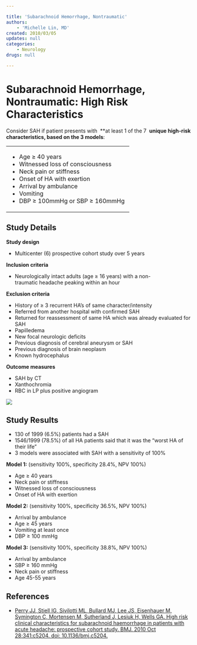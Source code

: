 ```yaml
---

title: 'Subarachnoid Hemorrhage, Nontraumatic'
authors:
    - 'Michelle Lin, MD'
created: 2010/03/05
updates: null
categories:
    - Neurology
drugs: null

---
```




# Subarachnoid Hemorrhage, Nontraumatic: High Risk Characteristics

Consider SAH if patient presents with  **at least 1 of the 7  **unique high-risk characteristics, based on the 3 models**: 

<table>
<colgroup>
<col width="100%" />
</colgroup>
<tbody>
<tr class="odd">
<td><ul>
<li>Age ≥ 40 years</li>
<li>Witnessed loss of consciousness</li>
<li>Neck pain or stiffness</li>
<li>Onset of HA with exertion</li>
<li>Arrival by ambulance</li>
<li>Vomiting</li>
<li>DBP ≥ 100mmHg or SBP ≥ 160mmHg </li>
</ul></td>
</tr>
</tbody>
</table>

## Study Details

**Study design**

-   Multicenter (6) prospective cohort study over 5 years

**Inclusion criteria**
-   Neurologically intact adults (age ≥ 16 years) with a non-traumatic headache peaking within an hour

**Exclusion criteria**
-   History of ≥ 3 recurrent HA’s of same character/intensity
-   Referred from another hospital with confirmed SAH
-   Returned for reassessment of same HA which was already evaluated for SAH 
-   Papilledema
-   New focal neurologic deficits
-   Previous diagnosis of cerebral aneurysm or SAH
-   Previous diagnosis of brain neoplasm
-   Known hydrocephalus 

**Outcome measures**

<!-- -->

-   SAH by CT
-   Xanthochromia
-   RBC in LP plus positive angiogram

![](https://d2p53dh3qxfm0x.cloudfront.net/uploads/img/1jx/5/m/fb036f85-428e-5bd9-adc2-73b0aa043d25/640.png)

## Study Results

-   130 of 1999 (6.5%) patients had a SAH
-   1546/1999 (78.5%) of all HA patients said that it was the “worst HA of their life” 
-   <span class="aglmd-moreinfo ui-moreinfo" data-iid="53aa2472d35d3ae92e001503">3 models were associated with SAH with a sensitivity of 100%</span>

**Model 1:** (sensitivity 100%, specificity 28.4%, NPV 100%) 
-   Age ≥ 40 years
-   Neck pain or stiffness
-   Witnessed loss of consciousness  
-   Onset of HA with exertion

**Model 2:** (sensitivity 100%, specificity 36.5%, NPV 100%) 

-   Arrival by ambulance
-   Age ≥ 45 years
-   Vomiting at least once 
-   DBP ≥ 100 mmHg

**Model 3:** (sensitivity 100%, specificity 38.8%, NPV 100%)

-   Arrival by ambulance
-   SBP ≥ 160 mmHg
-   Neck pain or stiffness
-   Age 45-55 years 

## References

-   [Perry JJ, Stiell IG, Sivilotti ML, Bullard MJ, Lee JS, Eisenhauer M, Symington C, Mortensen M, Sutherland J, Lesiuk H, Wells GA. High risk clinical characteristics for subarachnoid haemorrhage in patients with acute headache: prospective cohort study. BMJ. 2010 Oct 28;341:c5204. doi: 10.1136/bmj.c5204.](http://www.ncbi.nlm.nih.gov/pubmed/?term=21030443)

